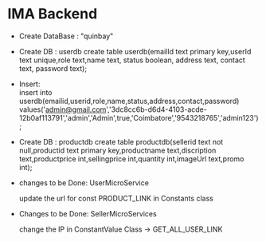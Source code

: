 # IMA Backend
 * Create DataBase : "quinbay"

 * Create DB : userdb
    create table userdb(emailId text primary key,userId text unique,role text,name text, status boolean, address text, contact text, password text);
    
 * Insert:   
    insert into userdb(emailid,userid,role,name,status,address,contact,password) values('admin@gmail.com','3dc8cc6b-d6d4-4103-acde-12b0af113791','admin','Admin',true,'Coimbatore','9543218765','admin123');

 * Create DB : productdb
     create table productdb(sellerid text not null,productid text primary key,productname text,discription text,productprice int,sellingprice int,quantity int,imageUrl text,promo int);

 * changes to be Done: UserMicroService
    
     update the url for const PRODUCT_LINK in Constants class 


 * Changes to be Done: SellerMicroServices

     change the IP in ConstantValue Class -> GET_ALL_USER_LINK
     


